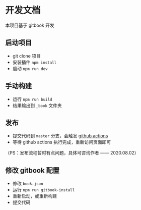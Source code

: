 # 开发文档

本项目基于 gitbook 开发

## 启动项目

- git clone 项目
- 安装插件 `npm install`
- 启动 `npm run dev`

## 手动构建

- 运行 `npm run build`
- 结果输出到 `_book` 文件夹

## 发布

- 提交代码到 `master` 分支，会触发 [github actions](https://github.com/wangeditor-team/wangeditor-usege-doc/actions)
- 等待 github actions 执行完成，重新访问页面即可

（PS：发布流程暂时有点问题，具体可咨询作者 —— 2020.08.02）

## 修改 gitbook 配置

- 修改 `book.json`
- 运行 `npm run gitbook-install`
- 重新启动，或重新构建
- 提交代码
